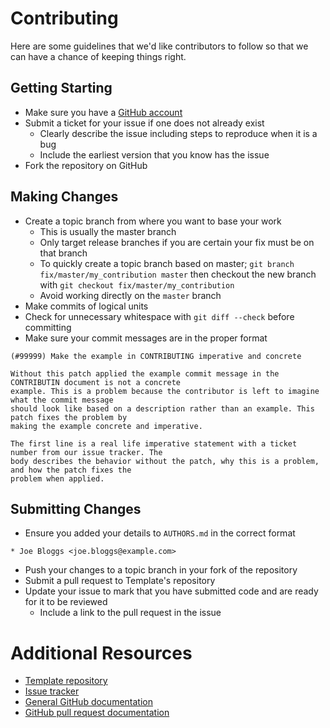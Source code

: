 # Contributing

Here are some guidelines that we'd like contributors to follow so that we can have a chance of
keeping things right.

## Getting Starting

* Make sure you have a [GitHub account](https://github.com/signup/free)
* Submit a ticket for your issue if one does not already exist
  * Clearly describe the issue including steps to reproduce when it is a bug
  * Include the earliest version that you know has the issue
* Fork the repository on GitHub

## Making Changes

* Create a topic branch from where you want to base your work
  * This is usually the master branch
  * Only target release branches if you are certain your fix must be on that branch
  * To quickly create a topic branch based on master; `git branch fix/master/my_contribution master`
    then checkout the new branch with `git checkout fix/master/my_contribution`
  * Avoid working directly on the `master` branch
* Make commits of logical units
* Check for unnecessary whitespace with `git diff --check` before committing
* Make sure your commit messages are in the proper format
```
(#99999) Make the example in CONTRIBUTING imperative and concrete

Without this patch applied the example commit message in the CONTRIBUTIN document is not a concrete
example. This is a problem because the contributor is left to imagine what the commit message
should look like based on a description rather than an example. This patch fixes the problem by
making the example concrete and imperative.

The first line is a real life imperative statement with a ticket number from our issue tracker. The
body describes the behavior without the patch, why this is a problem, and how the patch fixes the
problem when applied.
```

## Submitting Changes

* Ensure you added your details to `AUTHORS.md` in the correct format
```
* Joe Bloggs <joe.bloggs@example.com>
```
* Push your changes to a topic branch in your fork of the repository
* Submit a pull request to Template's repository
* Update your issue to mark that you have submitted code and are ready for it to be reviewed
  * Include a link to the pull request in the issue

# Additional Resources

* [Template repository](https://github.com/template-extension/template-chrome)
* [Issue tracker](https://github.com/template-extension/template-chrome/issues)
* [General GitHub documentation](http://help.github.com)
* [GitHub pull request documentation](http://help.github.com/send-pull-requests)
